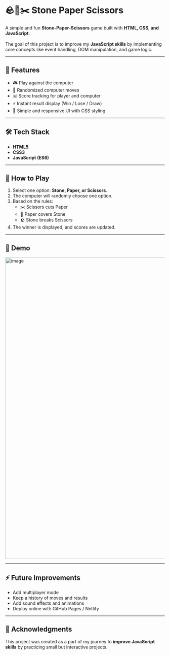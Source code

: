 # 🪨📄✂️ Stone Paper Scissors  

A simple and fun **Stone-Paper-Scissors** game built with **HTML, CSS, and JavaScript**. <br>  
The goal of this project is to improve my **JavaScript skills** by implementing core concepts like event handling, DOM manipulation, and game logic.  

---

## 🚀 Features  
- 🎮 Play against the computer <br>
- 🔄 Randomized computer moves <br>
- 📊 Score tracking for player and computer <br>
- ⚡ Instant result display (Win / Lose / Draw) <br>
- 🎨 Simple and responsive UI with CSS styling <br>  

---

## 🛠️ Tech Stack  
- **HTML5**  
- **CSS3**  
- **JavaScript (ES6)**  

---

## 🎯 How to Play  
1. Select one option: **Stone, Paper, or Scissors**. <br>
2. The computer will randomly choose one option. <br>
3. Based on the rules: <br>
   - ✂️ Scissors cuts Paper <br>
   - 📄 Paper covers Stone <br>
   - 🪨 Stone breaks Scissors <br>
4. The winner is displayed, and scores are updated.  

---

## 📸 Demo  
<img width="1919" height="950" alt="image" src="https://github.com/user-attachments/assets/88b0c122-71e6-4c7f-a32a-f28c15181dc9" />
 

---

## ⚡ Future Improvements  
- Add multiplayer mode <br>
- Keep a history of moves and results <br>
- Add sound effects and animations <br>
- Deploy online with GitHub Pages / Netlify <br>  

---

## 🙌 Acknowledgments  
This project was created as a part of my journey to **improve JavaScript skills** by practicing small but interactive projects.  

